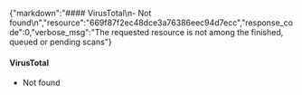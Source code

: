 {"markdown":"#### VirusTotal\n- Not found\n","resource":"669f87f2ec48dce3a76386eec94d7ecc","response_code":0,"verbose_msg":"The requested resource is not among the finished, queued or pending scans"}
#### VirusTotal
- Not found

